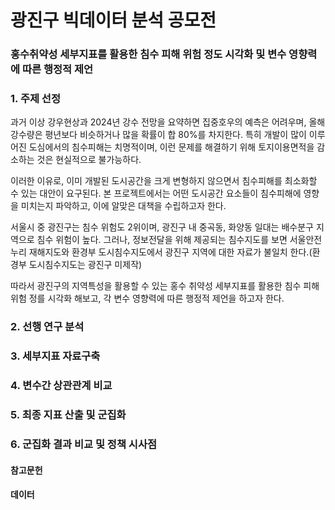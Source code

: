 <h1>광진구 빅데이터 분석 공모전</h1>
<h3>홍수취약성 세부지표를 활용한 침수 피해 위험 정도 시각화 및 변수 영향력에 따른 행정적 제언 </h3>

<h3>1. 주제 선정</h3>
<p>과거 이상 강우현상과 2024년 강수 전망을 요약하면 집중호우의 예측은 어려우며, 올해 강수량은 평년보다 비슷하거나 많을 확률이 합 80%를 차지한다. 특히 개발이 많이 이루어진 도심에서의 침수피해는 치명적이며, 이런 문제를 해결하기 위해 토지이용면적을 감소하는 것은 현실적으로 불가능하다. </p>
<p>이러한 이유로, 이미 개발된 도시공간을 크게 변형하지 않으면서 침수피해를 최소화할 수 있는 대안이 요구된다. 본 프로젝트에서는 어떤 도시공간 요소들이 침수피해에 영향을 미치는지 파악하고, 이에 알맞은 대책을 수립하고자 한다.</p>
<p>서울시 중 광진구는 침수 위험도 2위이며, 광진구 내 중곡동, 화양동 일대는 배수분구 지역으로 침수 위험이 높다. 그러나, 정보전달을 위해 제공되는 침수지도를 보면 서울안전누리 재해지도와 환경부 도시침수지도에서 광진구 지역에 대한 자료가 불일치 한다.(환경부 도시침수지도는 광진구 미제작)</p>
<p>따라서 광진구의 지역특성을 활용할 수 있는 홍수 취약성 세부지표를 활용한 침수 피해 위험 정를 시각화 해보고, 각 변수 영향력에 따른 행정적 제언을 하고자 한다.</p>
<h3>2. 선행 연구 분석 </h3>
<h3>3. 세부지표 자료구축 </h3>
<h3>4. 변수간 상관관계 비교</h3>
<h3>5. 최종 지표 산출 및 군집화 </h3>
<h3>6. 군집화 결과 비교 및 정책 시사점</h3>

<h4>참고문헌</h4>
<h4>데이터</h4>
